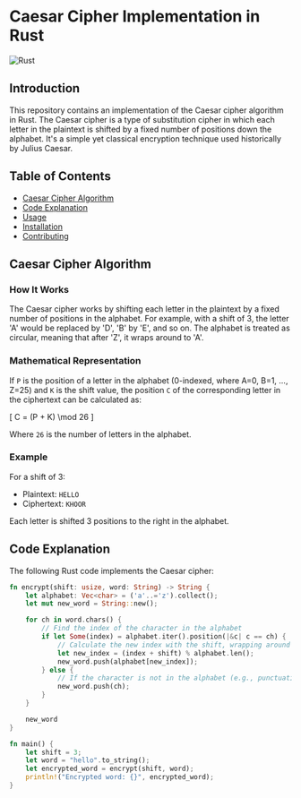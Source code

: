 # Caesar Cipher Implementation in Rust

![Rust](https://img.shields.io/badge/language-Rust-orange.svg)

## Introduction

This repository contains an implementation of the Caesar cipher algorithm in Rust. The Caesar cipher is a type of substitution cipher in which each letter in the plaintext is shifted by a fixed number of positions down the alphabet. It's a simple yet classical encryption technique used historically by Julius Caesar.

## Table of Contents

- [Caesar Cipher Algorithm](#caesar-cipher-algorithm)
- [Code Explanation](#code-explanation)
- [Usage](#usage)
- [Installation](#installation)
- [Contributing](#contributing)

## Caesar Cipher Algorithm

### How It Works

The Caesar cipher works by shifting each letter in the plaintext by a fixed number of positions in the alphabet. For example, with a shift of 3, the letter 'A' would be replaced by 'D', 'B' by 'E', and so on. The alphabet is treated as circular, meaning that after 'Z', it wraps around to 'A'.

### Mathematical Representation

If `P` is the position of a letter in the alphabet (0-indexed, where A=0, B=1, ..., Z=25) and `K` is the shift value, the position `C` of the corresponding letter in the ciphertext can be calculated as:

\[ C = (P + K) \mod 26 \]

Where `26` is the number of letters in the alphabet.

### Example

For a shift of 3:

- Plaintext:  `HELLO`
- Ciphertext: `KHOOR`

Each letter is shifted 3 positions to the right in the alphabet.

## Code Explanation

The following Rust code implements the Caesar cipher:

```rust
fn encrypt(shift: usize, word: String) -> String {
    let alphabet: Vec<char> = ('a'..='z').collect();
    let mut new_word = String::new();

    for ch in word.chars() {
        // Find the index of the character in the alphabet
        if let Some(index) = alphabet.iter().position(|&c| c == ch) {
            // Calculate the new index with the shift, wrapping around the alphabet
            let new_index = (index + shift) % alphabet.len();
            new_word.push(alphabet[new_index]);
        } else {
            // If the character is not in the alphabet (e.g., punctuation), leave it unchanged
            new_word.push(ch);
        }
    }

    new_word
}

fn main() {
    let shift = 3;
    let word = "hello".to_string();
    let encrypted_word = encrypt(shift, word);
    println!("Encrypted word: {}", encrypted_word);
}
